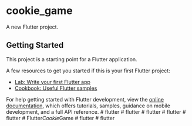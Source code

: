 # cookie_game

A new Flutter project.

## Getting Started

This project is a starting point for a Flutter application.

A few resources to get you started if this is your first Flutter project:

- [Lab: Write your first Flutter app](https://docs.flutter.dev/get-started/codelab)
- [Cookbook: Useful Flutter samples](https://docs.flutter.dev/cookbook)

For help getting started with Flutter development, view the
[online documentation](https://docs.flutter.dev/), which offers tutorials,
samples, guidance on mobile development, and a full API reference.
#   f l u t t e r  
 #   f l u t t e r  
 #   f l u t t e r  
 #   f l u t t e r  
 #   f l u t t e r  
 #   F l u t t e r _ C o o k i e _ G a m e  
 #   f l u t t e r  
 #   f l u t t e r  
 